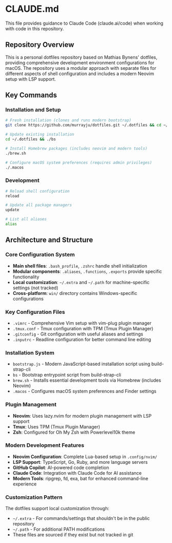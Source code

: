 # CLAUDE.md

This file provides guidance to Claude Code (claude.ai/code) when working with code in this repository.

## Repository Overview

This is a personal dotfiles repository based on Mathias Bynens' dotfiles, providing comprehensive development environment configurations for macOS. The repository uses a modular approach with separate files for different aspects of shell configuration and includes a modern Neovim setup with LSP support.

## Key Commands

### Installation and Setup
```bash
# Fresh installation (clones and runs modern bootstrap)
git clone https://github.com/murrayju/dotfiles.git ~/.dotfiles && cd ~/.dotfiles && ./bs

# Update existing installation
cd ~/.dotfiles && ./bs

# Install Homebrew packages (includes neovim and modern tools)
./brew.sh

# Configure macOS system preferences (requires admin privileges)
./.macos
```

### Development
```bash
# Reload shell configuration
reload

# Update all package managers
update

# List all aliases
alias
```

## Architecture and Structure

### Core Configuration System
- **Main shell files**: `.bash_profile`, `.zshrc` handle shell initialization
- **Modular components**: `.aliases`, `.functions`, `.exports` provide specific functionality
- **Local customization**: `~/.extra` and `~/.path` for machine-specific settings (not tracked)
- **Cross-platform**: `win/` directory contains Windows-specific configurations

### Key Configuration Files
- `.vimrc` - Comprehensive Vim setup with vim-plug plugin manager
- `.tmux.conf` - Tmux configuration with TPM (Tmux Plugin Manager)
- `.gitconfig` - Git configuration with useful aliases and settings
- `.inputrc` - Readline configuration for better command line editing

### Installation System
- `bootstrap.js` - Modern JavaScript-based installation script using build-strap-cli
- `bs` - Bootstrap entrypoint script from build-strap-cli
- `brew.sh` - Installs essential development tools via Homebrew (includes Neovim)
- `.macos` - Configures macOS system preferences and Finder settings

### Plugin Management
- **Neovim**: Uses lazy.nvim for modern plugin management with LSP support
- **Tmux**: Uses TPM (Tmux Plugin Manager)
- **Zsh**: Configured for Oh My Zsh with Powerlevel10k theme

### Modern Development Features
- **Neovim Configuration**: Complete Lua-based setup in `.config/nvim/`
- **LSP Support**: TypeScript, Go, Ruby, and more language servers
- **GitHub Copilot**: AI-powered code completion
- **Claude Code**: Integration with Claude Code for AI assistance
- **Modern Tools**: ripgrep, fd, exa, bat for enhanced command-line experience

### Customization Pattern
The dotfiles support local customization through:
- `~/.extra` - For commands/settings that shouldn't be in the public repository
- `~/.path` - For additional PATH modifications
- These files are sourced if they exist but not tracked in git
